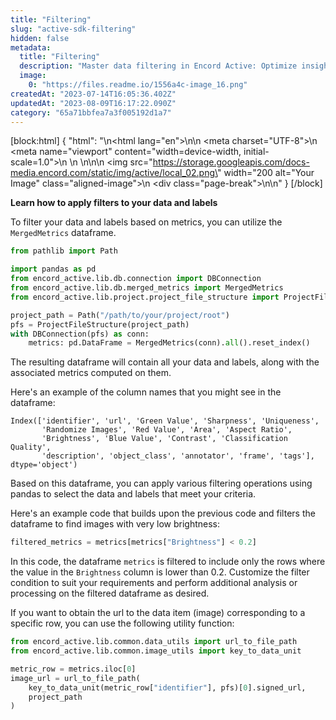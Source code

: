 ```yaml
---
title: "Filtering"
slug: "active-sdk-filtering"
hidden: false
metadata: 
  title: "Filtering"
  description: "Master data filtering in Encord Active: Optimize insights, remove noise, prioritize tasks. Use filters for focused analysis."
  image: 
    0: "https://files.readme.io/1556a4c-image_16.png"
createdAt: "2023-07-14T16:05:36.402Z"
updatedAt: "2023-08-09T16:17:22.090Z"
category: "65a71bbfea7a3f005192d1a7"
---
```


[block:html]
{
  "html": "<!DOCTYPE html>\n<html lang=\"en\">\n<head>\n    <meta charset=\"UTF-8\">\n    <meta name=\"viewport\" content=\"width=device-width, initial-scale=1.0\">\n    <title>Aligned Image with Page Break</title>\n    <style>\n        .aligned-image {\n            display: block;\n            margin: auto; /* This centers the image */\n        }\n\n        .page-break {\n            page-break-after: always; /* This adds a page break after the image */\n        }\n    </style>\n</head>\n<body>\n    <img src=\"https://storage.googleapis.com/docs-media.encord.com/static/img/active/local_02.png\" width=\"200 alt=\"Your Image\" class=\"aligned-image\">\n    <div class=\"page-break\"></div>\n</body>\n</html>"
}
[/block]

**Learn how to apply filters to your data and labels**

To filter your data and labels based on metrics, you can utilize the `MergedMetrics` dataframe.

```python
from pathlib import Path

import pandas as pd
from encord_active.lib.db.connection import DBConnection
from encord_active.lib.db.merged_metrics import MergedMetrics
from encord_active.lib.project.project_file_structure import ProjectFileStructure

project_path = Path("/path/to/your/project/root")
pfs = ProjectFileStructure(project_path)
with DBConnection(pfs) as conn:
    metrics: pd.DataFrame = MergedMetrics(conn).all().reset_index()
```

The resulting dataframe will contain all your data and labels, along with the associated metrics computed on them.

Here's an example of the column names that you might see in the dataframe:

```
Index(['identifier', 'url', 'Green Value', 'Sharpness', 'Uniqueness',
       'Randomize Images', 'Red Value', 'Area', 'Aspect Ratio',
       'Brightness', 'Blue Value', 'Contrast', 'Classification Quality',
       'description', 'object_class', 'annotator', 'frame', 'tags'], dtype='object')
```

Based on this dataframe, you can apply various filtering operations using pandas to select the data and labels that meet your criteria.

Here's an example code that builds upon the previous code and filters the dataframe to find images with very low brightness:

```python
filtered_metrics = metrics[metrics["Brightness"] < 0.2]
```

In this code, the dataframe `metrics` is filtered to include only the rows where the value in the `Brightness` column is lower than 0.2. Customize the filter condition to suit your requirements and perform additional analysis or processing on the filtered dataframe as desired.

If you want to obtain the url to the data item (image) corresponding to a specific row, you can use the following utility function:

```python
from encord_active.lib.common.data_utils import url_to_file_path
from encord_active.lib.common.image_utils import key_to_data_unit

metric_row = metrics.iloc[0]
image_url = url_to_file_path(
    key_to_data_unit(metric_row["identifier"], pfs)[0].signed_url,
    project_path
)
```